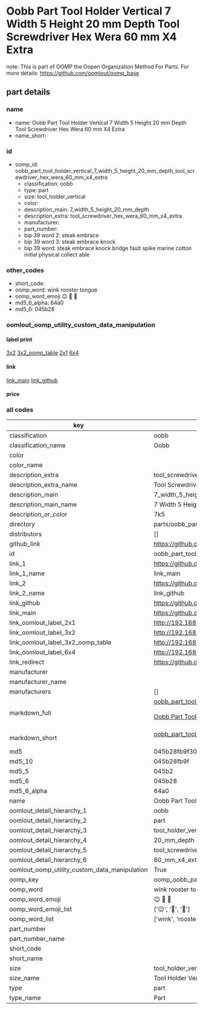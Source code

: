 # Oobb Part Tool Holder Vertical 7 Width 5 Height 20 mm Depth Tool Screwdriver Hex Wera 60 mm X4 Extra  

note: This is part of OOMP the Oopen Organization Method For Parts. For more details: https://github.com/oomlout/oomp_base

##  part details
  







### name
* name: Oobb Part Tool Holder Vertical 7 Width 5 Height 20 mm Depth Tool Screwdriver Hex Wera 60 mm X4 Extra
* name_short: 
### id
* oomp_id: oobb_part_tool_holder_vertical_7_width_5_height_20_mm_depth_tool_screwdriver_hex_wera_60_mm_x4_extra
  * classification: oobb
  * type: part
  * size: tool_holder_vertical
  * color: 
  * description_main: 7_width_5_height_20_mm_depth
  * description_extra: tool_screwdriver_hex_wera_60_mm_x4_extra
  * manufacturer: 
  * part_number: 
  * bip 39 word 2: steak embrace
  * bip 39 word 3: steak embrace knock
  * bip 39 word: steak embrace knock bridge fault spike marine cotton initial physical collect able

### other_codes
* short_code: 
* oomp_word: wink rooster tongue
* oomp_word_emoji :wink: :rooster: :tongue:
* md5_6_alpha: 64a0
* md5_6: 045b28






### oomlout_oomp_utility_custom_data_manipulation
#### label print
[3x2](http://192.168.1.245:1112/?label=oomp%2064a0)
[3x2_oomp_table](http://192.168.1.108:1112/?label=oomp%2064a0)
[2x1](http://192.168.1.242:1112/?label=oomp%2064a0)
[6x4](http://192.168.1.55:1112/?label=oomp%2064a0)    

#### link

[link_main](https://github.com/oomlout/oomlout_oomp_version_1_messy/tree/main/parts/oobb_part_tool_holder_vertical_7_width_5_height_20_mm_depth_tool_screwdriver_hex_wera_60_mm_x4_extra) [link_github](https://github.com/oomlout/oomlout_oomp_version_1_messy/tree/main/parts/oobb_part_tool_holder_vertical_7_width_5_height_20_mm_depth_tool_screwdriver_hex_wera_60_mm_x4_extra)                             

#### price







### all codes 
| key | value |  
| --- | --- |  
| classification | oobb |  
| classification_name | Oobb |  
| color |  |  
| color_name |  |  
| description_extra | tool_screwdriver_hex_wera_60_mm_x4_extra |  
| description_extra_name | Tool Screwdriver Hex Wera 60 mm X4 Extra |  
| description_main | 7_width_5_height_20_mm_depth |  
| description_main_name | 7 Width 5 Height 20 mm Depth |  
| description_or_color | 7k5 |  
| directory | parts/oobb_part_tool_holder_vertical_7_width_5_height_20_mm_depth_tool_screwdriver_hex_wera_60_mm_x4_extra |  
| distributors | [] |  
| github_link | https://github.com/oomlout/oomlout_oomp_part_src/tree/main/parts/oobb_part_tool_holder_vertical_7_width_5_height_20_mm_depth_tool_screwdriver_hex_wera_60_mm_x4_extra |  
| id | oobb_part_tool_holder_vertical_7_width_5_height_20_mm_depth_tool_screwdriver_hex_wera_60_mm_x4_extra |  
| link_1 | https://github.com/oomlout/oomlout_oomp_version_1_messy/tree/main/parts/oobb_part_tool_holder_vertical_7_width_5_height_20_mm_depth_tool_screwdriver_hex_wera_60_mm_x4_extra |  
| link_1_name | link_main |  
| link_2 | https://github.com/oomlout/oomlout_oomp_version_1_messy/tree/main/parts/oobb_part_tool_holder_vertical_7_width_5_height_20_mm_depth_tool_screwdriver_hex_wera_60_mm_x4_extra |  
| link_2_name | link_github |  
| link_github | https://github.com/oomlout/oomlout_oomp_version_1_messy/tree/main/parts/oobb_part_tool_holder_vertical_7_width_5_height_20_mm_depth_tool_screwdriver_hex_wera_60_mm_x4_extra |  
| link_main | https://github.com/oomlout/oomlout_oomp_version_1_messy/tree/main/parts/oobb_part_tool_holder_vertical_7_width_5_height_20_mm_depth_tool_screwdriver_hex_wera_60_mm_x4_extra |  
| link_oomlout_label_2x1 | http://192.168.1.242:1112/?label=oomp%2064a0 |  
| link_oomlout_label_3x2 | http://192.168.1.245:1112/?label=oomp%2064a0 |  
| link_oomlout_label_3x2_oomp_table | http://192.168.1.108:1112/?label=oomp%2064a0 |  
| link_oomlout_label_6x4 | http://192.168.1.55:1112/?label=oomp%2064a0 |  
| link_redirect | https://github.com/oomlout/oomlout_oomp_version_1_messy/tree/main/parts/oobb_part_tool_holder_vertical_7_width_5_height_20_mm_depth_tool_screwdriver_hex_wera_60_mm_x4_extra |  
| manufacturer |  |  
| manufacturer_name |  |  
| manufacturers | [] |  
| markdown_full | [oobb_part_tool_holder_vertical_7_width_5_height_20_mm_depth_tool_screwdriver_hex_wera_60_mm_x4_extra](none)<br>[](none)<br>[Oobb Part Tool Holder Vertical 7 Width 5 Height 20 Mm Depth Tool Screwdriver Hex Wera 60 Mm X4 Extra](none)<br><br> |  
| markdown_short | [oobb_part_tool_holder_vertical_7_width_5_height_20_mm_depth_tool_screwdriver_hex_wera_60_mm_x4_extra](none)<br><br> |  
| md5 | 045b28fb9f30d1034729f1bcf79226a8 |  
| md5_10 | 045b28fb9f |  
| md5_5 | 045b2 |  
| md5_6 | 045b28 |  
| md5_6_alpha | 64a0 |  
| name | Oobb Part Tool Holder Vertical 7 Width 5 Height 20 mm Depth Tool Screwdriver Hex Wera 60 mm X4 Extra |  
| oomlout_detail_hierarchy_1 | oobb |  
| oomlout_detail_hierarchy_2 | part |  
| oomlout_detail_hierarchy_3 | tool_holder_vertical |  
| oomlout_detail_hierarchy_4 | 20_mm_depth |  
| oomlout_detail_hierarchy_5 | tool_screwdriver_hex_wera |  
| oomlout_detail_hierarchy_6 | 60_mm_x4_extra |  
| oomlout_oomp_utility_custom_data_manipulation | True |  
| oomp_key | oomp_oobb_part_tool_holder_vertical_7_width_5_height_20_mm_depth_tool_screwdriver_hex_wera_60_mm_x4_extra |  
| oomp_word | wink rooster tongue |  
| oomp_word_emoji | :wink: :rooster: :tongue: |  
| oomp_word_emoji_list | [':wink:', ':rooster:', ':tongue:'] |  
| oomp_word_list | ['wink', 'rooster', 'tongue'] |  
| part_number |  |  
| part_number_name |  |  
| short_code |  |  
| short_name |  |  
| size | tool_holder_vertical |  
| size_name | Tool Holder Vertical |  
| type | part |  
| type_name | Part |  
